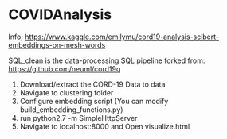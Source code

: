# COVIDAnalysis

Info; https://www.kaggle.com/emilymu/cord19-analysis-scibert-embeddings-on-mesh-words


SQL_clean is the data-processing SQL pipeline forked from: https://github.com/neuml/cord19q

1. Download/extract the CORD-19 Data to data
2. Navigate to clustering folder
3. Configure embedding script (You can modify build_embedding_functions.py)
4. run python2.7 -m SimpleHttpServer 
5. Navigate to localhost:8000 and Open visualize.html
